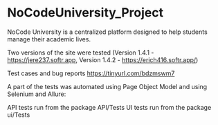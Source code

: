 # NoCodeUniversity_Project
NoCode University is a centralized platform designed to help students manage their academic lives.

Two versions of the site were tested (Version 1.4.1 - https://jere237.softr.app, Version 1.4.2 - https://erich416.softr.app/)

Test cases and bug reports https://tinyurl.com/bdzmswm7

A part of the tests was automated using Page Object Model and using Selenium and Allure:

API tests run from the package API/Tests
UI tests run from the package ui/Tests
